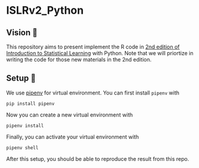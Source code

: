 # ISLRv2_Python

## Vision :cowboy_hat_face:	
This repository aims to present implement the R code in [2nd edition of Introduction to Statistical Learning](https://web.stanford.edu/~hastie/ISLRv2_website.pdf) with Python.
Note that we will priortize in writing the code for those new materials in the 2nd edition. 

## Setup :robot:
We use [pipenv](https://pipenv-fork.readthedocs.io/en/latest/basics.html) for virtual environment. You can first install `pipenv` with 
```
pip install pipenv
```

Now you can create a new virtual environment with 
```
pipenv install
```

Finally, you can activate your virtual environment with 
```
pipenv shell
```

After this setup, you should be able to reproduce the result from this repo.
